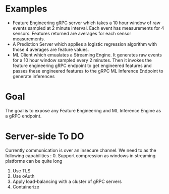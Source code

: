 # Examples

- Feature Engineering gRPC server which takes a 10 hour window of raw events sampled at 2 minute interval. Each event has measurements for 4 sensors. Features returned are averages for each sensor measurements.
- A Prediction Server which applies a logistic regression algorithm with those 4 averages are feature values. 
- ML Client which emualates a Streaming Engine. It generates raw events for a 10 hour window sampled every 2 minutes. Then it invokes the feature engineering gRPC endpoint to get engineered features and passes these engineered features to the gRPC ML Inference Endpoint to generate inferences


# Goal

The goal is to expose any Feature Engineering and ML Inference Engine as a gRPC endpoint.

# Server-side To DO


Currently communication is over an insecure channel. We need to as the following capabilities :
0. Support compression as windows in streaming platforms can be quite long
1. Use TLS
2. Use oAuth
3. Apply load-balancing with a cluster of gRPC servers
4. Containerize









